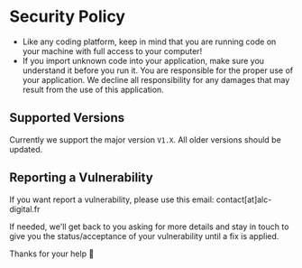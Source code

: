 # Security Policy
- Like any coding platform, keep in mind that you are running code on your machine with full access to your computer!
- If you import unknown code into your application, make sure you understand it before you run it.
You are responsible for the proper use of your application. We decline all responsibility for any damages that may result from the use of this application.

## Supported Versions
Currently we support the major version `V1.X`. All older versions should be updated.

## Reporting a Vulnerability
If you want report a vulnerability, please use this email:
contact[at]alc-digital.fr 

If needed, we'll get back to you asking for more details and stay in touch to give you the status/acceptance of your vulnerability until a fix is applied. 

Thanks for your help 🙏
